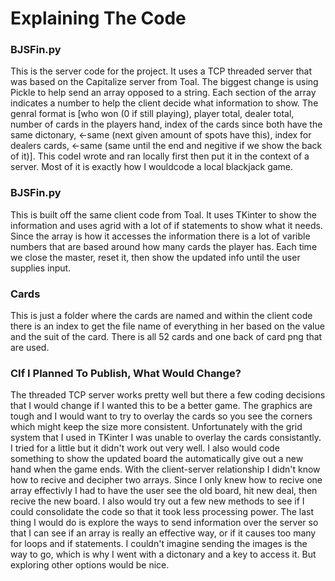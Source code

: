 # Explaining The Code
### BJSFin.py
This is the server code for the project. It uses a TCP threaded server that was based on the Capitalize server from Toal. The biggest change is using Pickle to help send an array opposed to a string. Each section of the array indicates a number to help the client decide what information to show. The genral format is [who won (0 if still playing), player total, dealer total, number of cards in the players hand, index of the cards since both have the same dictonary, <-same (next given amount of spots have this), index for dealers cards, <-same (same until the end and negitive if we show the back of it)]. This codeI wrote and ran locally first then put it in the context of a server. Most of it is exactly how I wouldcode a local blackjack game.

### BJSFin.py
This is built off the same client code from Toal. It uses TKinter to show the information and uses agrid with a lot of if statements to show what it needs. Since the array is how it accesses the information there is a lot of varible numbers that are based around how many cards the player has. Each time we close the master, reset it, then show the updated info until the user supplies input.

### Cards
This is just a folder where the cards are named and within the client code there is an index to get the file name of everything in her based on the value and the suit of the card. There is all 52 cards and one back of card png that are used.

### CIf I Planned To Publish, What Would Change?
The threaded TCP server works pretty well but there a few coding decisions that I would change if I wanted this to be a better game. The graphics are tough and I would want to try to overlay the cards so you see the corners which might keep the size more consistent. Unfortunately with the grid system that I used in TKinter I was unable to overlay the cards consistantly. I tried for a little but it didn't work out very well. I also would code something to show the updated board the automatically give out a new hand when the game ends. With the client-server relationship I didn't know how to recive and decipher two arrays. Since I only knew how to recive one array effectivly I had to have the user see the old board, hit new deal, then recive the new board. I also would try out a few new methods to see if I could consolidate the code so that it took less processing power. The last thing I would do is explore the ways to send information over the server so that I can see if an array is really an effective way, or if it causes too many for loops and if statements. I couldn't imagine sending the images is the way to go, which is why I went with a dictonary and a key to access it. But exploring other options would be nice.
